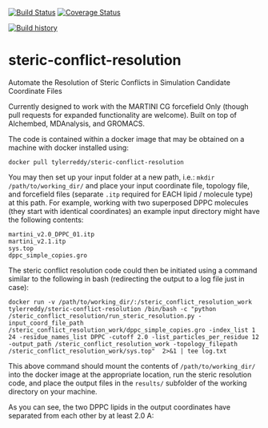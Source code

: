 [![Build Status](https://travis-ci.org/tylerjereddy/steric-conflict-resolution.svg?branch=master)](https://travis-ci.org/tylerjereddy/steric-conflict-resolution)
[![Coverage Status](https://coveralls.io/repos/github/tylerjereddy/steric-conflict-resolution/badge.svg?branch=master)](https://coveralls.io/github/tylerjereddy/steric-conflict-resolution?branch=master)

[![Build history](https://buildstats.info/travisci/chart/tylerjereddy/steric-conflict-resolution)](https://travis-ci.org/tylerjereddy/steric-conflict-resolution/builds)
# steric-conflict-resolution
Automate the Resolution of Steric Conflicts in Simulation Candidate Coordinate Files

Currently designed to work with the MARTINI CG forcefield Only (though pull requests for expanded functionality are welcome). Built on top of Alchembed, MDAnalysis, and GROMACS.

The code is contained within a docker image that may be obtained on a machine with docker installed using:
```
docker pull tylerreddy/steric-conflict-resolution
```

You may then set up your input folder at a new path, i.e.: `mkdir /path/to/working_dir/` and place your input coordinate file, topology file, and forcefield files (separate `.itp` required for EACH lipid / molecule type) at this path. For example, working with two superposed DPPC molecules (they start with identical coordinates) an example input directory might have the following contents:
```
martini_v2.0_DPPC_01.itp
martini_v2.1.itp
sys.top
dppc_simple_copies.gro
```

The steric conflict resolution code could then be initiated using a command similar to the following in bash (redirecting the output to a log file just in case):
```
docker run -v /path/to/working_dir/:/steric_conflict_resolution_work tylerreddy/steric-conflict-resolution /bin/bash -c "python /steric_conflict_resolution/run_steric_resolution.py -input_coord_file_path /steric_conflict_resolution_work/dppc_simple_copies.gro -index_list 1 24 -residue_names_list DPPC -cutoff 2.0 -list_particles_per_residue 12 -output_path /steric_conflict_resolution_work -topology_filepath /steric_conflict_resolution_work/sys.top"  2>&1 | tee log.txt
```

This above command should mount the contents of `/path/to/working_dir/` into the docker image at the appropriate location, run the steric resolution code, and place the output files in the `results/` subfolder of the working directory on your machine.

As you can see, the two DPPC lipids in the output coordinates have separated from each other by at least 2.0 A:
